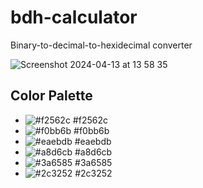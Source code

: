# bdh-calculator
Binary-to-decimal-to-hexidecimal converter

![Screenshot 2024-04-13 at 13 58 35](https://github.com/hhmmak/bdh-convert_chrome/assets/100734684/d2aeda01-f8e1-44d5-a8e9-361c61afdd46)

## Color Palette

- ![#f2562c](https://placehold.co/15x15/f2562c/f2562c) #f2562c
- ![#f0bb6b](https://placehold.co/15x15/f0bb6b/f0bb6b) #f0bb6b
- ![#eaebdb](https://placehold.co/15x15/eaebdb/eaebdb) #eaebdb
- ![#a8d6cb](https://placehold.co/15x15/a8d6cb/a8d6cb) #a8d6cb
- ![#3a6585](https://placehold.co/15x15/3a6585/3a6585) #3a6585
- ![#2c3252](https://placehold.co/15x15/2c3252/2c3252) #2c3252
